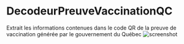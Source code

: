 # DecodeurPreuveVaccinationQC
Extrait les informations contenues dans le code QR de la preuve de vaccination générée par le gouvernement du Québec
![screenshot](https://user-images.githubusercontent.com/9091120/129313758-1194793d-c929-463c-a355-7fa61882c81c.png)

